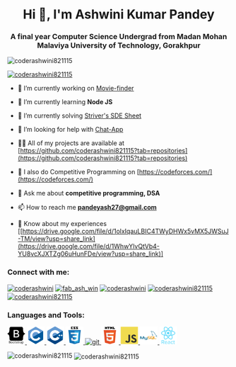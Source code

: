 <h1 align="center">Hi 👋, I'm Ashwini Kumar Pandey</h1>
<h3 align="center">A final year Computer Science Undergrad from Madan Mohan Malaviya University of Technology, Gorakhpur</h3>

<p align="left"> <img src="https://komarev.com/ghpvc/?username=coderashwini821115&label=Profile%20views&color=0e75b6&style=flat" alt="coderashwini821115" /> </p>

<p align="left"> <a href="https://github.com/ryo-ma/github-profile-trophy"><img src="https://github-profile-trophy.vercel.app/?username=coderashwini821115" alt="coderashwini821115" /></a> </p>

- 🔭 I’m currently working on [Movie-finder](https://github.com/coderashwini821115/Movie-finder)

- 🌱 I’m currently learning **Node JS**

- 👯 I’m currently solving [Striver's SDE Sheet](https://takeuforward.org/interviews/strivers-sde-sheet-top-coding-interview-problems/)

- 🤝 I’m looking for help with [Chat-App](https://github.com/coderashwini821115/chat-app)

- 👨‍💻 All of my projects are available at [https://github.com/coderashwini821115?tab=repositories](https://github.com/coderashwini821115?tab=repositories)

- 📝 I also do Competitive Programming on [https://codeforces.com/](https://codeforces.com/)

- 💬 Ask me about **competitive programming, DSA**

- 📫 How to reach me **pandeyash27@gmail.com**

- 📄 Know about my experiences [[https://drive.google.com/file/d/1olxIqauLBIC4TWyDHWx5vMX5JWSuJ-TM/view?usp=share_link](https://drive.google.com/file/d/1WhwYlvQtVb4-YU8vcXJXTZg06uHunFDe/view?usp=share_link)]

<h3 align="left">Connect with me:</h3>
<p align="left">
<a href="https://linkedin.com/in/coderashwini" target="blank"><img align="center" src="https://raw.githubusercontent.com/rahuldkjain/github-profile-readme-generator/master/src/images/icons/Social/linked-in-alt.svg" alt="coderashwini" height="30" width="40" /></a>
<a href="https://instagram.com/fab_ash_win" target="blank"><img align="center" src="https://raw.githubusercontent.com/rahuldkjain/github-profile-readme-generator/master/src/images/icons/Social/instagram.svg" alt="fab_ash_win" height="30" width="40" /></a>
<a href="https://codeforces.com/profile/coderashwini" target="blank"><img align="center" src="https://raw.githubusercontent.com/rahuldkjain/github-profile-readme-generator/master/src/images/icons/Social/codeforces.svg" alt="coderashwini" height="30" width="40" /></a>
<a href="https://www.leetcode.com/coderashwini821115" target="blank"><img align="center" src="https://raw.githubusercontent.com/rahuldkjain/github-profile-readme-generator/master/src/images/icons/Social/leet-code.svg" alt="coderashwini821115" height="30" width="40" /></a>
<a href="https://auth.geeksforgeeks.org/user/coderashwini821115" target="blank"><img align="center" src="https://raw.githubusercontent.com/rahuldkjain/github-profile-readme-generator/master/src/images/icons/Social/geeks-for-geeks.svg" alt="coderashwini821115" height="30" width="40" /></a>
</p>

<h3 align="left">Languages and Tools:</h3>
<p align="left"> <a href="https://getbootstrap.com" target="_blank" rel="noreferrer"> <img src="https://raw.githubusercontent.com/devicons/devicon/master/icons/bootstrap/bootstrap-plain-wordmark.svg" alt="bootstrap" width="40" height="40"/> </a> <a href="https://www.cprogramming.com/" target="_blank" rel="noreferrer"> <img src="https://raw.githubusercontent.com/devicons/devicon/master/icons/c/c-original.svg" alt="c" width="40" height="40"/> </a> <a href="https://www.w3schools.com/cpp/" target="_blank" rel="noreferrer"> <img src="https://raw.githubusercontent.com/devicons/devicon/master/icons/cplusplus/cplusplus-original.svg" alt="cplusplus" width="40" height="40"/> </a> <a href="https://www.w3schools.com/css/" target="_blank" rel="noreferrer"> <img src="https://raw.githubusercontent.com/devicons/devicon/master/icons/css3/css3-original-wordmark.svg" alt="css3" width="40" height="40"/> </a> <a href="https://git-scm.com/" target="_blank" rel="noreferrer"> <img src="https://www.vectorlogo.zone/logos/git-scm/git-scm-icon.svg" alt="git" width="40" height="40"/> </a> <a href="https://www.w3.org/html/" target="_blank" rel="noreferrer"> <img src="https://raw.githubusercontent.com/devicons/devicon/master/icons/html5/html5-original-wordmark.svg" alt="html5" width="40" height="40"/> </a> <a href="https://developer.mozilla.org/en-US/docs/Web/JavaScript" target="_blank" rel="noreferrer"> <img src="https://raw.githubusercontent.com/devicons/devicon/master/icons/javascript/javascript-original.svg" alt="javascript" width="40" height="40"/> </a> <a href="https://www.mysql.com/" target="_blank" rel="noreferrer"> <img src="https://raw.githubusercontent.com/devicons/devicon/master/icons/mysql/mysql-original-wordmark.svg" alt="mysql" width="40" height="40"/> </a> <a href="https://reactjs.org/" target="_blank" rel="noreferrer"> <img src="https://raw.githubusercontent.com/devicons/devicon/master/icons/react/react-original-wordmark.svg" alt="react" width="40" height="40"/> </a> </p>

<p><img align="left" src="https://github-readme-stats.vercel.app/api/top-langs?username=coderashwini821115&show_icons=true&locale=en&layout=compact" alt="coderashwini821115" /></p>

<p>&nbsp;<img align="center" src="https://github-readme-stats.vercel.app/api?username=coderashwini821115&show_icons=true&locale=en" alt="coderashwini821115" /></p>
